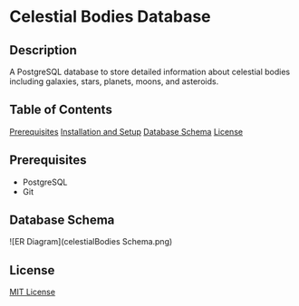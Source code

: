 # Celestial Bodies Database

## Description
A PostgreSQL database to store detailed information about celestial bodies including galaxies, stars, planets, moons, and asteroids.

## Table of Contents
 [Prerequisites](#prerequisites)
 [Installation and Setup](#installation-and-setup)
 [Database Schema](#database-schema)
 [License](#license)

## Prerequisites
- PostgreSQL
- Git

## Database Schema
![ER Diagram](celestialBodies Schema.png)


## License
[MIT License](LICENSE)
